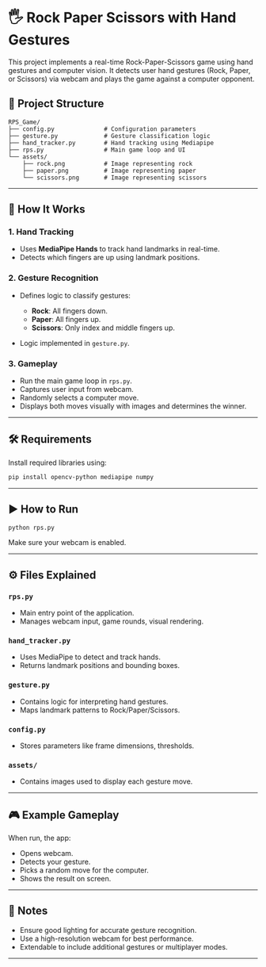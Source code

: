 # 🖐️ Rock Paper Scissors with Hand Gestures

This project implements a real-time Rock-Paper-Scissors game using hand gestures and computer vision. It detects user hand gestures (Rock, Paper, or Scissors) via webcam and plays the game against a computer opponent.

## 📁 Project Structure

```
RPS_Game/
├── config.py              # Configuration parameters
├── gesture.py             # Gesture classification logic
├── hand_tracker.py        # Hand tracking using Mediapipe
├── rps.py                 # Main game loop and UI
└── assets/
    ├── rock.png           # Image representing rock
    ├── paper.png          # Image representing paper
    └── scissors.png       # Image representing scissors
```

---

## 🧠 How It Works

### 1. **Hand Tracking**

* Uses **MediaPipe Hands** to track hand landmarks in real-time.
* Detects which fingers are up using landmark positions.

### 2. **Gesture Recognition**

* Defines logic to classify gestures:

  * **Rock**: All fingers down.
  * **Paper**: All fingers up.
  * **Scissors**: Only index and middle fingers up.
* Logic implemented in `gesture.py`.

### 3. **Gameplay**

* Run the main game loop in `rps.py`.
* Captures user input from webcam.
* Randomly selects a computer move.
* Displays both moves visually with images and determines the winner.

---

## 🛠️ Requirements

Install required libraries using:

```bash
pip install opencv-python mediapipe numpy
```

---

## ▶️ How to Run

```bash
python rps.py
```

Make sure your webcam is enabled.

---

## ⚙️ Files Explained

### `rps.py`

* Main entry point of the application.
* Manages webcam input, game rounds, visual rendering.

### `hand_tracker.py`

* Uses MediaPipe to detect and track hands.
* Returns landmark positions and bounding boxes.

### `gesture.py`

* Contains logic for interpreting hand gestures.
* Maps landmark patterns to Rock/Paper/Scissors.

### `config.py`

* Stores parameters like frame dimensions, thresholds.

### `assets/`

* Contains images used to display each gesture move.

---

## 🎮 Example Gameplay

When run, the app:

* Opens webcam.
* Detects your gesture.
* Picks a random move for the computer.
* Shows the result on screen.

---

## 📌 Notes

* Ensure good lighting for accurate gesture recognition.
* Use a high-resolution webcam for best performance.
* Extendable to include additional gestures or multiplayer modes.

---
